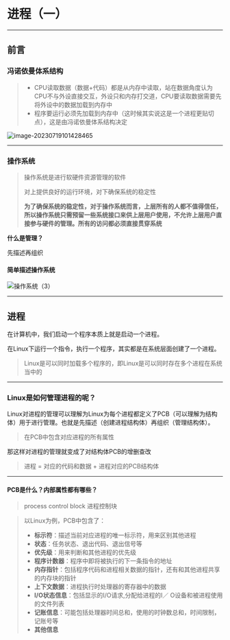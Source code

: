 # 进程（一）

---

## 前言

### 冯诺依曼体系结构

> * CPU读取数据（数据+代码）都是从内存中读取，站在数据角度认为CPU不与外设直接交互，外设只和内存打交道，CPU要读取数据需要先将外设中的数据加载到内存中
> * 程序要运行必须先加载到内存中（这时候其实说这是一个进程更贴切点），这是由冯诺依曼体系结构决定

![image-20230719101428465](C:\Users\86176\Desktop\新建文件夹\冯诺依曼体系结构.png)

---

### 操作系统

> 操作系统是进行软硬件资源管理的软件
>
> 对上提供良好的运行环境，对下确保系统的稳定性
>
> **为了确保系统的稳定性，对于操作系统而言，上层所有的人都不值得信任，所以操作系统只需预留一些系统接口来供上层用户使用，不允许上层用户直接参与硬件的管理。所有的访问都必须直接贯穿系统**

**什么是管理？**

先描述再组织

#### 简单描述操作系统

![操作系统（3）](C:\Users\86176\Desktop\新建文件夹\操作系统（3）.png)

---

## 进程

在计算机中，我们启动一个程序本质上就是启动一个进程。

在Linux下运行一个指令，执行一个程序，其实都是在系统层面创建了一个进程。

> Linux是可以同时加载多个程序的，即Linux是可以同时存在多个进程在系统当中的

---

### Linux是如何管理进程的呢？

Linux对进程的管理可以理解为Linux为每个进程都定义了PCB（可以理解为结构体）用于进行管理。也就是先描述（创建进程结构体）再组织（管理结构体）。

> 在PCB中包含对应进程的所有属性

那这样对进程的管理就变成了对结构体PCB的增删查改

> 进程 = 对应的代码和数据 + 进程对应的PCB结构体

---

#### PCB是什么？内部属性都有哪些？

> process control block 进程控制块

> 以Linux为例，PCB中包含了：
>
> * **标示符**：描述当前对应进程的唯一标示符，用来区别其他进程
> * **状态**：任务状态、退出代码、退出信号等
> * **优先级**：用来判断和其他进程的优先级
> * **程序计数器**：程序中即将被执行的下一条指令的地址
> * **内存指针**：包括程序代码和进程相关数据的指针，还有和其他进程共享的内存块的指针
> * **上下文数据**：进程执行时处理器的寄存器中的数据
> * **I/O状态信息**：包括显示的I/O请求,分配给进程的I／ O设备和被进程使用的文件列表
> * **记账信息**：可能包括处理器时间总和，使用的时钟数总和，时间限制，记账号等
> * **其他信息** 

